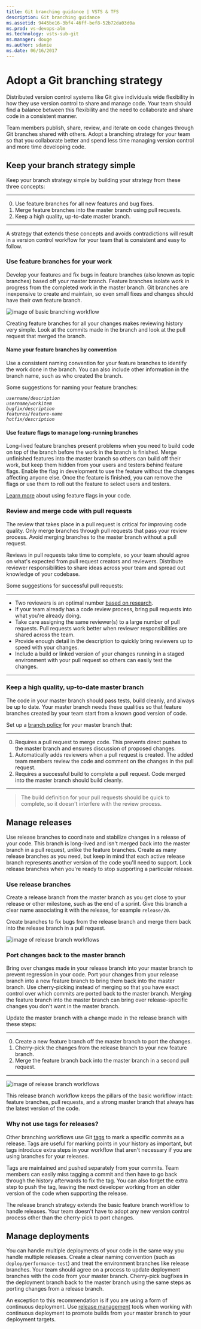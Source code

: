 ```yaml
---
title: Git branching guidance | VSTS & TFS
description: Git branching guidance
ms.assetid: 9445be16-3bf4-46ff-bef8-52b72da03d0a
ms.prod: vs-devops-alm
ms.technology: vsts-sub-git 
ms.manager: douge
ms.author: sdanie
ms.date: 06/16/2017
---
```


# Adopt a Git branching strategy

Distributed version control systems like Git give individuals wide flexibility in how they use version control to share and manage code.
Your team should find a balance between this flexibility and the need to collaborate and share code in a consistent manner.
   
Team members publish, share, review, and iterate on code changes through Git branches shared with others. 
Adopt a branching strategy for your team so that you collaborate better and spend less time managing version control and more time developing code. 

## Keep your branch strategy simple

Keep your branch strategy simple by building your strategy from these three concepts:

---
0. Use feature branches for all new features and bug fixes.
0. Merge feature branches into the master branch using pull requests. 
0. Keep a high quality, up-to-date master branch.  
   
---

A strategy that extends these concepts and avoids contradictions will result in a version control workflow for your team that is consistent and easy to follow. 

### Use feature branches for your work

Develop your features and fix bugs in feature branches (also known as topic branches) based off your master branch. 
Feature branches isolate work in progress from the completed work in the master branch.
Git branches are inexpensive to create and maintain, so even small fixes and changes should have their own feature branch. 

![image of basic branching workflow](_img/branching-guidance/featurebranching.png)

Creating feature branches for all your changes makes reviewing history very simple. Look at the commits made in the branch and look at the pull request that merged the branch. 

#### Name your feature branches by convention

Use a consistent naming convention for your feature branches to identify the work done in the branch.
You can also include other information in the branch name, such as who created the branch.
    
Some suggestions for naming your feature branches: 
   
*`username/description`*      
*`username/workitem`*    
*`bugfix/description`*    
*`features/feature-name`*    
*`hotfix/description`*    
 
#### Use feature flags to manage long-running branches
 
Long-lived feature branches present problems when you need to build code on top of the branch before the work in the branch is finished. 
Merge unfinished features into the master branch so others can build off their work, but keep them hidden from your users and testers behind feature flags.
Enable the flag in development to use the feature without the changes affecting anyone else. 
Once the feature is finished, you can remove the flags or use them to roll out the feature to select users and testers.

[Learn more](http://martinfowler.com/articles/feature-toggles.html) about using feature flags in your code.

### Review and merge code with pull requests

The review that takes place in a pull request is critical for improving code quality.
Only merge branches through pull requests that pass your review process. Avoid merging branches to the master branch without a pull request.
    
Reviews in pull requests take time to complete, so your team should agree on what's expected from pull request creators and reviewers. 
Distribute reviewer responsibilities to share ideas across your team and spread out knowledge of your codebase.

Some suggestions for successful pull requests:    
   
--- 
- Two reviewers is an optimal number [based on research](https://www.microsoft.com/en-us/research/publication/convergent-software-peer-review-practices/). 
- If your team already has a code review process, bring pull requests into what you're already doing.
- Take care assigning the same reviewer(s) to a large number of pull requests. Pull requests work better when reviewer responsibilities are shared across the team.
- Provide enough detail in the description to quickly bring reviewers up to speed with your changes.   
- Include a build or linked version of your changes running in a staged environment with your pull request so others can easily test the changes.   
   
---

### Keep a high quality, up-to-date master branch

The code in your master branch should pass tests, build cleanly, and always be up to date. 
Your master branch needs these qualities so that feature branches created by your team start from a known good version of code.

Set up a [branch policy](../branch-policies.md) for your master branch that:   

---
0. Requires a pull request to merge code. This prevents direct pushes to the master branch and ensures discussion of proposed changes.
0. Automatically adds reviewers when a pull request is created. The added team members review the code and comment on the changes in the pull request.
0. Requires a successful build to complete a pull request. Code merged into the master branch should build cleanly.    
    
--- 

> The build definition for your pull requests should be quick to complete, so it doesn't interfere with the review process. 

## Manage releases

Use release branches to coordinate and stabilize changes in a release of your code.
This branch is long-lived and isn't merged back into the master branch in a pull request, unlike the feature branches.
Create as many release branches as you need, but keep in mind that each active release branch represents another version of the code you'll need to support. 
Lock release branches when you're ready to stop supporting a particular release.

### Use release branches 

Create a release branch from the master branch as you get close to your release or other milestone, such as the end of a sprint.
Give this branch a clear name associating it with the release, for example `release/20`.   

Create branches to fix bugs from the release branch and merge them back into the release branch in a pull request.  
   
![image of release branch workflows](_img/branching-guidance/releasebranching_release.png)

### Port changes back to the master branch

Bring over changes made in your release branch into your master branch to prevent regression in your code.
Port your changes from your release branch into a new feature branch to bring them back into the master branch.
Use cherry-picking instead of merging so that you have exact control over which commits are ported back to the master branch.
Merging the feature branch into the master branch can bring over release-specific changes you don't want in the master branch.

Update the master branch with a change made in the release branch with these steps:

---
0. Create a new feature branch off the master branch to port the changes.
0. Cherry-pick the changes from the release branch to your new feature branch.
0. Merge the feature branch back into the master branch in a second pull request. 
   
---

![image of release branch workflows](_img/branching-guidance/releasebranching_master.png)

This release branch workflow keeps the pillars of the basic workflow intact: feature branches, pull requests, and a strong master branch that always has the latest version of the code. 

### Why not use tags for releases?

Other branching workflows use Git [tags](https://git-scm.com/book/en/v2/Git-Basics-Tagging) to mark a specific commits as a release.
Tags are useful for marking points in your history as important, but tags introduce extra steps in your workflow that aren't necessary if you are using branches for your releases.

Tags are maintained and pushed separately from your commits.
Team members can easily miss tagging a commit and then have to go back through the history afterwards to fix the tag. 
You can also forget the extra step to push the tag, leaving the next developer working from an older version of the code when supporting the release.   

The release branch strategy extends the basic feature branch workflow to handle releases.
Your team doesn't have to adopt any new version control process other than the cherry-pick to port changes.

## Manage deployments

You can handle multiple deployments of your code in the same way you handle multiple releases.
Create a clear naming convention (such as `deploy/performance-test`) and treat the environment branches like release branches.
Your team should agree on a process to update deployment branches with the code from your master branch. 
Cherry-pick bugfixes in the deployment branch back to the master branch using the same steps as porting changes from a release branch.

An exception to this recommendation is if you are using a form of continuous deployment. 
Use [release management](../../release/index.md) tools when working with continuous deployment to promote builds from your master branch to your deployment targets.
